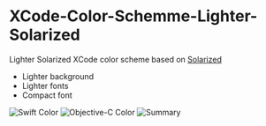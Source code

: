 # XCode-Color-Schemme-Lighter-Solarized

Lighter Solarized XCode color scheme based on [Solarized](https://github.com/altercation/solarized)
- Lighter background
- Lighter fonts
- Compact font

![Swift Color](https://raw.githubusercontent.com/SylvainRX/XCode-Color-Schemme-Lighter-Solarized/master/Swift%20color.png)
![Objective-C Color](https://raw.githubusercontent.com/SylvainRX/XCode-Color-Schemme-Lighter-Solarized/master/Objective-C%20color.png)
![Summary](https://raw.githubusercontent.com/SylvainRX/XCode-Color-Schemme-Lighter-Solarized/master/Summary.png)

